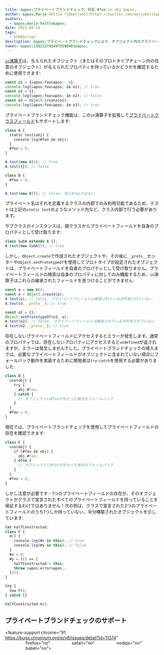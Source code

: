 ```yaml
---
title: &apos;プライベートブランドチェック、別名`#foo in obj`&apos;
author: &apos;Marja Hölttä ([@marjakh](https://twitter.com/marjakh))&apos;
avatars:
  - &apos;marja-holtta&apos;
date: 2021-04-14
tags:
  - ECMAScript
description: &apos;プライベートブランドチェックにより、オブジェクト内のプライベートフィールドの存在を確認できます。&apos;
tweet: &apos;1382327454975590401&apos;
---
```


[`in`演算子](https://developer.mozilla.org/en-US/docs/Web/JavaScript/Reference/Operators/in)は、与えられたオブジェクト（またはそのプロトタイプチェーン内の任意のオブジェクト）が与えられたプロパティを持っているかどうかを確認するために使用できます:

```javascript
const o1 = {&apos;foo&apos;: 0};
console.log(&apos;foo&apos; in o1); // true
const o2 = {};
console.log(&apos;foo&apos; in o2); // false
const o3 = Object.create(o1);
console.log(&apos;foo&apos; in o3); // true
```

プライベートブランドチェック機能は、この`in`演算子を拡張して[プライベートクラスフィールド](https://v8.dev/features/class-fields#private-class-fields)もサポートします:

```javascript
class A {
  static test(obj) {
    console.log(#foo in obj);
  }
  #foo = 0;
}

A.test(new A()); // true
A.test({}); // false

class B {
  #foo = 0;
}

A.test(new B()); // false; 同じ#fooではない
```

プライベート名はそれを定義するクラスの内部でのみ利用可能であるため、テストは上記の`static test`のようなメソッド内など、クラス内部で行う必要があります。

サブクラスのインスタンスは、親クラスからプライベートフィールドを自身のプロパティとして受け取ります:

```javascript
class SubA extends A {};
A.test(new SubA()); // true
```

しかし、`Object.create`で作成されたオブジェクトや、その後に`__proto__`セッターや`Object.setPrototypeOf`を使用してプロトタイプが設定されたオブジェクトは、プライベートフィールドを自身のプロパティとして受け取りません。プライベートフィールドの検索は自身のプロパティに対してのみ機能するため、`in`演算子はこれらの継承されたフィールドを見つけることができません:

<!--truncate-->
```javascript
const a = new A();
const o = Object.create(a);
A.test(o); // false, プライベートフィールドは継承されているが所有されていない
A.test(o.__proto__); // true

const o2 = {};
Object.setPrototypeOf(o2, a);
A.test(o2); // false, プライベートフィールドは継承されているが所有されていない
A.test(o2.__proto__); // true
```

存在しないプライベートフィールドにアクセスするとエラーが発生します。通常のプロパティでは、存在しないプロパティにアクセスすると`undefined`が返されますが、エラーは発生しませんでした。プライベートブランドチェックの導入までは、必要なプライベートフィールドがオブジェクトに含まれていない場合にフォールバック動作を実装するために開発者は`try`-`catch`を使用する必要がありました:

```javascript
class D {
  use(obj) {
    try {
      obj.#foo;
    } catch {
      // オブジェクトに#fooがなかった場合のフォールバック
    }
  }
  #foo = 0;
}
```

現在では、プライベートブランドチェックを使用してプライベートフィールドの存在を確認できます:

```javascript
class E {
  use(obj) {
    if (#foo in obj) {
      obj.#foo;
    } else {
      // オブジェクトに#fooがなかった場合のフォールバック
    }
  }
  #foo = 0;
}
```

しかし注意が必要です - 1つのプライベートフィールドの存在が、そのオブジェクトがクラスで宣言されたすべてのプライベートフィールドを持っていることを保証するわけではありません！次の例は、クラスで宣言された2つのプライベートフィールドのうち1つしか持っていない、半分構築されたオブジェクトを示しています:

```javascript
let halfConstructed;
class F {
  m() {
    console.log(#x in this); // true
    console.log(#y in this); // false
  }
  #x = 0;
  #y = (() => {
    halfConstructed = this;
    throw &apos;error&apos;;
  })();
}

try {
  new F();
} catch {}

halfConstructed.m();
```

## プライベートブランドチェックのサポート

<feature-support chrome="91 https://bugs.chromium.org/p/v8/issues/detail?id=11374"
                 firefox="no"
                 safari="no"
                 nodejs="no"
                 babel="no"></feature-support>
